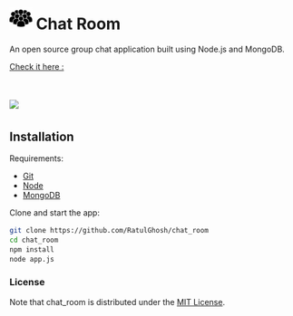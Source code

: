 # <img src="https://raw.githubusercontent.com/RatulGhosh/chat_room/master/images/icon.jpg" width="40" /> Chat Room

An open source group chat application built using  Node.js and MongoDB. 

[Check it here : ](http://mysterious-atoll-1815.herokuapp.com/)

# <img src="https://img.shields.io/badge/license-MIT-blue.svg?style=flat" width="80" />

## Installation

Requirements:

* [Git](http://git-scm.com/book/en/v2/Getting-Started-Installing-Git)
* [Node](nodejs.org)
* [MongoDB](https://www.mongodb.org)

Clone and start the app:

```sh
git clone https://github.com/RatulGhosh/chat_room
cd chat_room
npm install
node app.js
```


### License

Note that chat_room is distributed under the [MIT License](http://opensource.org/licenses/MIT).



